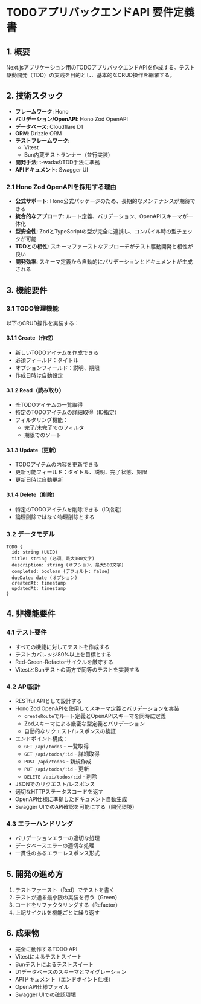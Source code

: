 # TODOアプリバックエンドAPI 要件定義書

## 1. 概要
Next.jsアプリケーション用のTODOアプリバックエンドAPIを作成する。テスト駆動開発（TDD）の実践を目的とし、基本的なCRUD操作を網羅する。

## 2. 技術スタック
- **フレームワーク**: Hono
- **バリデーション/OpenAPI**: Hono Zod OpenAPI
- **データベース**: Cloudflare D1
- **ORM**: Drizzle ORM
- **テストフレームワーク**: 
  - Vitest
  - Bun内蔵テストランナー（並行実装）
- **開発手法**: t-wadaのTDD手法に準拠
- **APIドキュメント**: Swagger UI

### 2.1 Hono Zod OpenAPIを採用する理由
- **公式サポート**: Hono公式パッケージのため、長期的なメンテナンスが期待できる
- **統合的なアプローチ**: ルート定義、バリデーション、OpenAPIスキーマが一体化
- **型安全性**: ZodとTypeScriptの型が完全に連携し、コンパイル時の型チェックが可能
- **TDDとの相性**: スキーマファーストなアプローチがテスト駆動開発と相性が良い
- **開発効率**: スキーマ定義から自動的にバリデーションとドキュメントが生成される

## 3. 機能要件

### 3.1 TODO管理機能
以下のCRUD操作を実装する：

#### 3.1.1 Create（作成）
- 新しいTODOアイテムを作成できる
- 必須フィールド：タイトル
- オプションフィールド：説明、期限
- 作成日時は自動設定

#### 3.1.2 Read（読み取り）
- 全TODOアイテムの一覧取得
- 特定のTODOアイテムの詳細取得（ID指定）
- フィルタリング機能：
  - 完了/未完了でのフィルタ
  - 期限でのソート

#### 3.1.3 Update（更新）
- TODOアイテムの内容を更新できる
- 更新可能フィールド：タイトル、説明、完了状態、期限
- 更新日時は自動更新

#### 3.1.4 Delete（削除）
- 特定のTODOアイテムを削除できる（ID指定）
- 論理削除ではなく物理削除とする

### 3.2 データモデル
```
TODO {
  id: string (UUID)
  title: string (必須、最大100文字)
  description: string (オプション、最大500文字)
  completed: boolean (デフォルト: false)
  dueDate: date (オプション)
  createdAt: timestamp
  updatedAt: timestamp
}
```

## 4. 非機能要件

### 4.1 テスト要件
- すべての機能に対してテストを作成する
- テストカバレッジ80%以上を目標とする
- Red-Green-Refactorサイクルを厳守する
- VitestとBunテストの両方で同等のテストを実装する

### 4.2 API設計
- RESTful APIとして設計する
- Hono Zod OpenAPIを使用してスキーマ定義とバリデーションを実装
  - `createRoute`でルート定義とOpenAPIスキーマを同時に定義
  - Zodスキーマによる厳密な型定義とバリデーション
  - 自動的なリクエスト/レスポンスの検証
- エンドポイント構成：
  - `GET /api/todos` - 一覧取得
  - `GET /api/todos/:id` - 詳細取得
  - `POST /api/todos` - 新規作成
  - `PUT /api/todos/:id` - 更新
  - `DELETE /api/todos/:id` - 削除
- JSONでのリクエスト/レスポンス
- 適切なHTTPステータスコードを返す
- OpenAPI仕様に準拠したドキュメント自動生成
- Swagger UIでのAPI確認を可能にする（開発環境）

### 4.3 エラーハンドリング
- バリデーションエラーの適切な処理
- データベースエラーの適切な処理
- 一貫性のあるエラーレスポンス形式

## 5. 開発の進め方
1. テストファースト（Red）でテストを書く
2. テストが通る最小限の実装を行う（Green）
3. コードをリファクタリングする（Refactor）
4. 上記サイクルを機能ごとに繰り返す

## 6. 成果物
- 完全に動作するTODO API
- Vitestによるテストスイート
- Bunテストによるテストスイート
- D1データベースのスキーマとマイグレーション
- APIドキュメント（エンドポイント仕様）
- OpenAPI仕様ファイル
- Swagger UIでの確認環境
